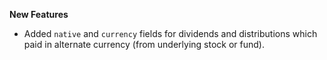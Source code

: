 **New Features**

* Added `native` and `currency` fields for dividends and distributions which paid in alternate currency (from underlying stock or fund).